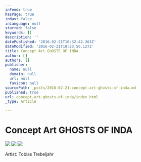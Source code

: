 ```yaml
---
inFeed: true
hasPage: true
inNav: false
inLanguage: null
starred: false
keywords: []
description: ''
datePublished: '2016-02-21T10:32:42.363Z'
dateModified: '2016-02-21T10:23:50.127Z'
title: Concept Art GHOSTS OF INDA
author: []
authors: []
publisher:
  name: null
  domain: null
  url: null
  favicon: null
sourcePath: _posts/2016-02-21-concept-art-ghosts-of-inda.md
published: true
url: concept-art-ghosts-of-inda/index.html
_type: Article

---
```

# Concept Art GHOSTS OF INDA
![](https://the-grid-user-content.s3-us-west-2.amazonaws.com/747abb83-6ebd-4323-976b-d1f3f48475ab.jpg)
![](https://the-grid-user-content.s3-us-west-2.amazonaws.com/472db2a5-b1ff-4690-898f-118568cfdeed.jpg)
![](https://the-grid-user-content.s3-us-west-2.amazonaws.com/c8f58a92-b4bc-47a5-891c-172608192e34.jpg)

Artist: Tobias Trebeljahr